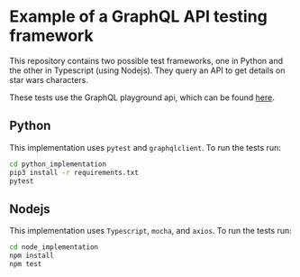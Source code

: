 # Example of a GraphQL API testing framework

This repository contains two possible test frameworks, one in Python and the other in
Typescript (using Nodejs). They query an API to get details on star wars characters.

These tests use the GraphQL playground api, which can be found [here](https://api.graph.cool/simple/v1/swapi).

## Python

This implementation uses `pytest` and `graphqlclient`. To run the tests run:

```bash
cd python_implementation
pip3 install -r requirements.txt
pytest
```

## Nodejs

This implementation uses `Typescript`, `mocha`, and `axios`. To run the tests run:

```bash
cd node_implementation
npm install
npm test
```
